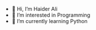 - 👋 Hi, I’m Haider Ali
- 👀 I’m interested in Programming
- 🌱 I’m currently learning Python 
<!---
haiderali026/haiderali026 is a ✨ special ✨ repository because its `README.md` (this file) appears on your GitHub profile.
You can click the Preview link to take a look at your changes.
--->
